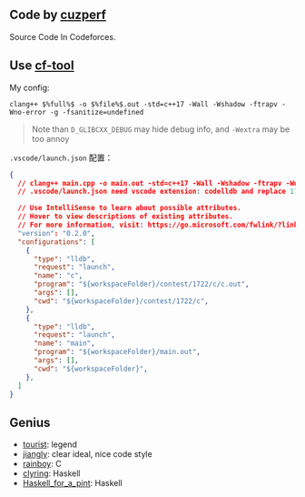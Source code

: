 ## Code by [cuzperf](https://codeforces.com/profile/cuzperf)

Source Code In Codeforces.

## Use [cf-tool](https://github.com/xalanq/cf-tool)

My config:

``` shell
clang++ $%full%$ -o $%file%$.out -std=c++17 -Wall -Wshadow -ftrapv -Wno-error -g -fsanitize=undefined
```

> Note than `D_GLIBCXX_DEBUG` may hide debug info, and `-Wextra` may be too annoy

`.vscode/launch.json` 配置：

``` json
{
  // clang++ main.cpp -o main.out -std=c++17 -Wall -Wshadow -ftrapv -Wno-error -g -fsanitize=undefined
  // .vscode/launch.json need vscode extension: codelldb and replace 1722 with current contest id

  // Use IntelliSense to learn about possible attributes.
  // Hover to view descriptions of existing attributes.
  // For more information, visit: https://go.microsoft.com/fwlink/?linkid=830387
  "version": "0.2.0",
  "configurations": [
    {
      "type": "lldb",
      "request": "launch",
      "name": "c",
      "program": "${workspaceFolder}/contest/1722/c/c.out",
      "args": [],
      "cwd": "${workspaceFolder}/contest/1722/c",
    },
    {
      "type": "lldb",
      "request": "launch",
      "name": "main",
      "program": "${workspaceFolder}/main.out",
      "args": [],
      "cwd": "${workspaceFolder}",
    },
  ]
}
```

## Genius

- [tourist](https://codeforces.com/profile/tourist): legend
- [jiangly](https://codeforces.com/profile/jiangly): clear ideal, nice code style
- [rainboy](https://codeforces.com/profile/rainboy): C
- [clyring](https://codeforces.com/submissions/clyring): Haskell
- [Haskell_for_a_pint](https://codeforces.com/profile/Haskell_for_a_pint): Haskell
